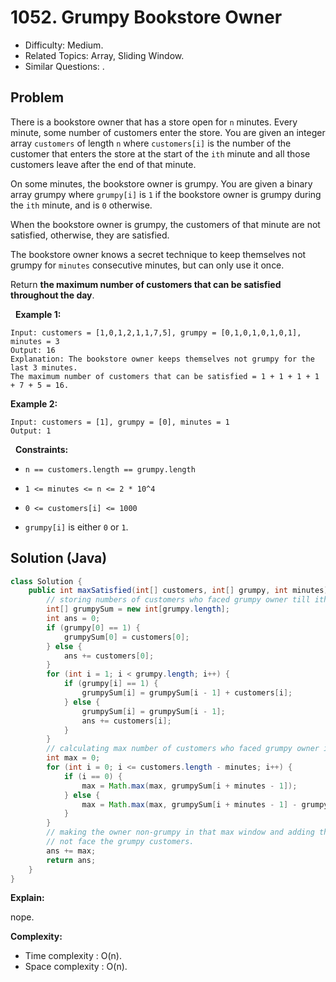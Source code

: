 # 1052. Grumpy Bookstore Owner

- Difficulty: Medium.
- Related Topics: Array, Sliding Window.
- Similar Questions: .

## Problem

There is a bookstore owner that has a store open for ```n``` minutes. Every minute, some number of customers enter the store. You are given an integer array ```customers``` of length ```n``` where ```customers[i]``` is the number of the customer that enters the store at the start of the ```ith``` minute and all those customers leave after the end of that minute.

On some minutes, the bookstore owner is grumpy. You are given a binary array grumpy where ```grumpy[i]``` is ```1``` if the bookstore owner is grumpy during the ```ith``` minute, and is ```0``` otherwise.

When the bookstore owner is grumpy, the customers of that minute are not satisfied, otherwise, they are satisfied.

The bookstore owner knows a secret technique to keep themselves not grumpy for ```minutes``` consecutive minutes, but can only use it once.

Return **the maximum number of customers that can be satisfied throughout the day**.

 
**Example 1:**

```
Input: customers = [1,0,1,2,1,1,7,5], grumpy = [0,1,0,1,0,1,0,1], minutes = 3
Output: 16
Explanation: The bookstore owner keeps themselves not grumpy for the last 3 minutes. 
The maximum number of customers that can be satisfied = 1 + 1 + 1 + 1 + 7 + 5 = 16.
```

**Example 2:**

```
Input: customers = [1], grumpy = [0], minutes = 1
Output: 1
```

 
**Constraints:**


	
- ```n == customers.length == grumpy.length```
	
- ```1 <= minutes <= n <= 2 * 10^4```
	
- ```0 <= customers[i] <= 1000```
	
- ```grumpy[i]``` is either ```0``` or ```1```.



## Solution (Java)

```java
class Solution {
    public int maxSatisfied(int[] customers, int[] grumpy, int minutes) {
        // storing numbers of customers who faced grumpy owner till ith minute.
        int[] grumpySum = new int[grumpy.length];
        int ans = 0;
        if (grumpy[0] == 1) {
            grumpySum[0] = customers[0];
        } else {
            ans += customers[0];
        }
        for (int i = 1; i < grumpy.length; i++) {
            if (grumpy[i] == 1) {
                grumpySum[i] = grumpySum[i - 1] + customers[i];
            } else {
                grumpySum[i] = grumpySum[i - 1];
                ans += customers[i];
            }
        }
        // calculating max number of customers who faced grumpy owner in a window of size 'minutes'.
        int max = 0;
        for (int i = 0; i <= customers.length - minutes; i++) {
            if (i == 0) {
                max = Math.max(max, grumpySum[i + minutes - 1]);
            } else {
                max = Math.max(max, grumpySum[i + minutes - 1] - grumpySum[i - 1]);
            }
        }
        // making the owner non-grumpy in that max window and adding the number of customers who do
        // not face the grumpy customers.
        ans += max;
        return ans;
    }
}
```

**Explain:**

nope.

**Complexity:**

* Time complexity : O(n).
* Space complexity : O(n).
